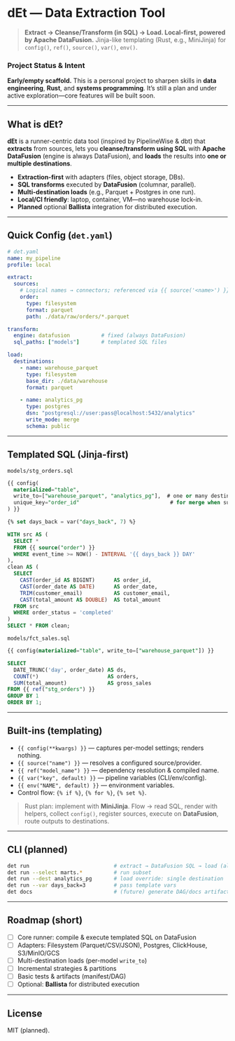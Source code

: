 # dEt — Data Extraction Tool

> **Extract → Cleanse/Transform (in SQL) → Load. Local-first, powered by Apache DataFusion.**
> Jinja-like templating (Rust, e.g., MiniJinja) for `config()`, `ref()`, `source()`, `var()`, `env()`.

### Project Status & Intent

**Early/empty scaffold.** This is a personal project to sharpen skills in **data engineering**, **Rust**, and **systems programming**. It’s still a plan and under active exploration—core features will be built soon.

---

## What is dEt?

**dEt** is a runner-centric data tool (inspired by PipelineWise & dbt) that **extracts** from sources, lets you **cleanse/transform using SQL** with **Apache DataFusion** (engine is always DataFusion), and **loads** the results into **one or multiple destinations**.

* **Extraction-first** with adapters (files, object storage, DBs).
* **SQL transforms** executed by **DataFusion** (columnar, parallel).
* **Multi-destination loads** (e.g., Parquet + Postgres in one run).
* **Local/CI friendly**: laptop, container, VM—no warehouse lock-in.
* **Planned** optional **Ballista** integration for distributed execution.

---

## Quick Config (`det.yaml`)

```yaml
# det.yaml
name: my_pipeline
profile: local

extract:
  sources:
    # Logical names → connectors; referenced via {{ source('<name>') }}
    order:
      type: filesystem
      format: parquet
      path: ./data/raw/orders/*.parquet

transform:
  engine: datafusion          # fixed (always DataFusion)
  sql_paths: ["models"]       # templated SQL files

load:
  destinations:
    - name: warehouse_parquet
      type: filesystem
      base_dir: ./data/warehouse
      format: parquet

    - name: analytics_pg
      type: postgres
      dsn: "postgresql://user:pass@localhost:5432/analytics"
      write_mode: merge
      schema: public
```

---

## Templated SQL (Jinja-first)

`models/stg_orders.sql`

```sql
{{ config(
  materialized="table",
  write_to=["warehouse_parquet", "analytics_pg"],  # one or many destinations
  unique_key="order_id"                             # for merge when supported
) }}

{% set days_back = var("days_back", 7) %}

WITH src AS (
  SELECT *
  FROM {{ source("order") }}
  WHERE event_time >= NOW() - INTERVAL '{{ days_back }} DAY'
),
clean AS (
  SELECT
    CAST(order_id AS BIGINT)      AS order_id,
    CAST(order_date AS DATE)      AS order_date,
    TRIM(customer_email)          AS customer_email,
    CAST(total_amount AS DOUBLE)  AS total_amount
  FROM src
  WHERE order_status = 'completed'
)
SELECT * FROM clean;
```

`models/fct_sales.sql`

```sql
{{ config(materialized="table", write_to=["warehouse_parquet"]) }}

SELECT
  DATE_TRUNC('day', order_date) AS ds,
  COUNT(*)                      AS orders,
  SUM(total_amount)             AS gross_sales
FROM {{ ref("stg_orders") }}
GROUP BY 1
ORDER BY 1;
```

---

## Built-ins (templating)

* `{{ config(**kwargs) }}` — captures per-model settings; renders nothing.
* `{{ source("name") }}` — resolves a configured source/provider.
* `{{ ref("model_name") }}` — dependency resolution & compiled name.
* `{{ var("key", default) }}` — pipeline variables (CLI/env/config).
* `{{ env("NAME", default) }}` — environment variables.
* Control flow: `{% if %}`, `{% for %}`, `{% set %}`.

> Rust plan: implement with **MiniJinja**. Flow → read SQL, render with helpers, collect `config()`, register sources, execute on **DataFusion**, route outputs to destinations.

---

## CLI (planned)

```bash
det run                           # extract → DataFusion SQL → load (all destinations)
det run --select marts.*          # run subset
det run --dest analytics_pg       # load override: single destination
det run --var days_back=3         # pass template vars
det docs                          # (future) generate DAG/docs artifacts
```

---

## Roadmap (short)

* [ ] Core runner: compile & execute templated SQL on DataFusion
* [ ] Adapters: Filesystem (Parquet/CSV/JSON), Postgres, ClickHouse, S3/MinIO/GCS
* [ ] Multi-destination loads (per-model `write_to`)
* [ ] Incremental strategies & partitions
* [ ] Basic tests & artifacts (manifest/DAG)
* [ ] Optional: **Ballista** for distributed execution

---

## License

MIT (planned).
